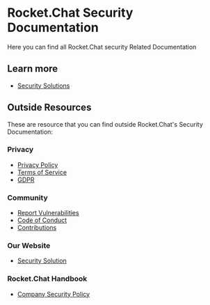 # Rocket.Chat Security Documentation

Here you can find all Rocket.Chat security Related Documentation

## Learn more

* [Security Solutions](https://rocket.chat/security)

## Outside Resources

These are resource that you can find outside Rocket.Chat's Security Documentation:

### Privacy

* [Privacy Policy](https://rocket.chat/privacy)
* [Terms of Service](https://rocket.chat/terms)
* [GDPR](https://rocket.chat/gdpr)

### Community

* [Report Vulnerabilities](https://rocket.chat/docs/contributing/security/)
* [Code of Conduct](https://rocket.chat/code-of-conduct)
* [Contributions](https://rocket.chat/docs/contributing/security/#whitehat-hall-of-fame)

### Our Website

* [Security Solution](https://rocket.chat/security)

### Rocket.Chat Handbook

* [Company Security Policy](https://rocket.chat/handbook/operations/security-policy/)

